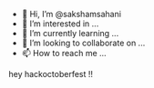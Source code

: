 - 👋 Hi, I’m @sakshamsahani
- 👀 I’m interested in ...
- 🌱 I’m currently learning ...
- 💞️ I’m looking to collaborate on ...
- 📫 How to reach me ...

<!---
sakshamsahani/sakshamsahani is a ✨ special ✨ repository because its `README.md` (this file) appears on your GitHub profile.
You can click the Preview link to take a look at your changes.
--->
hey hackoctoberfest !!

